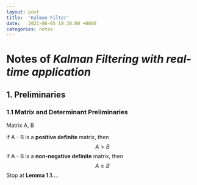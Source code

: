 ```yaml
---
layout: post
title:  'Kalman Filter'
date:   2021-06-05 19:30:00 +0800
categories: notes
---
```


# Notes of *Kalman Filtering with real-time application*

## 1. Preliminaries

### 1.1 Matrix and Determinant Preliminaries

Matrix A, B

if A - B is a **positive definite** matrix, then
$$
A \gt B
$$
if A - B is a **non-negative definite** matrix, then
$$
A \ge B
$$
Stop at **Lemma 1.1.**...

